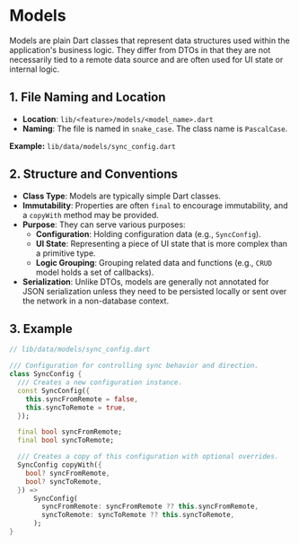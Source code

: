 # Models

Models are plain Dart classes that represent data structures used within the application's business logic. They differ from DTOs in that they are not necessarily tied to a remote data source and are often used for UI state or internal logic.

## 1. File Naming and Location

-   **Location**: `lib/<feature>/models/<model_name>.dart`
-   **Naming**: The file is named in `snake_case`. The class name is `PascalCase`.

**Example:** `lib/data/models/sync_config.dart`

## 2. Structure and Conventions

-   **Class Type**: Models are typically simple Dart classes.
-   **Immutability**: Properties are often `final` to encourage immutability, and a `copyWith` method may be provided.
-   **Purpose**: They can serve various purposes:
    -   **Configuration**: Holding configuration data (e.g., `SyncConfig`).
    -   **UI State**: Representing a piece of UI state that is more complex than a primitive type.
    -   **Logic Grouping**: Grouping related data and functions (e.g., `CRUD` model holds a set of callbacks).
-   **Serialization**: Unlike DTOs, models are generally not annotated for JSON serialization unless they need to be persisted locally or sent over the network in a non-database context.

## 3. Example

```dart
// lib/data/models/sync_config.dart

/// Configuration for controlling sync behavior and direction.
class SyncConfig {
  /// Creates a new configuration instance.
  const SyncConfig({
    this.syncFromRemote = false,
    this.syncToRemote = true,
  });

  final bool syncFromRemote;
  final bool syncToRemote;

  /// Creates a copy of this configuration with optional overrides.
  SyncConfig copyWith({
    bool? syncFromRemote,
    bool? syncToRemote,
  }) =>
      SyncConfig(
        syncFromRemote: syncFromRemote ?? this.syncFromRemote,
        syncToRemote: syncToRemote ?? this.syncToRemote,
      );
}
```
